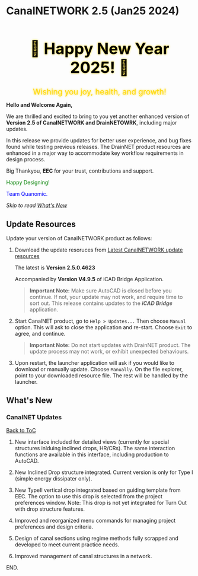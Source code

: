 ﻿# CanalNETWORK 2.5 (Jan25 2024)



<div style="text-align: center;">
    <h1 style="font-size: 3em; color: black; text-shadow: 0 0 5px gold;">🎉 Happy New Year 2025! 🎉</h1>
    <div style="font-size: 1.5em; color: gold; text-shadow: 0 0 5px gold;">Wishing you joy, health, and growth!</div>
</div>


**Hello and Welcome Again,**

We are thrilled and excited to bring to you yet another enhanced version of <strong> Version 2.5 of CanalNETWORK and DrainNETOWRK</strong>, including major updates.

In this release we provide updates for better user experience, and bug fixes found while testing previous releases. The DrainNET product resources are enhanced in a major way to accommodate key workflow requirements in design process.



Big Thankyou, <strong> EEC  </strong> for your trust, contributions and support.


<p style="color:green"> Happy Designing! </p>

<p style="color:blue">Team Quanomic.</p>


*Skip to read [What's New](#whats-new)*



## Update Resources

Update your version of CanalNETWORK product as follows:
1. Download the update resoruces from [Latest CanalNETWORK update resources](https://drive.google.com/uc?export=download&id=1Ov_tptZDHdrvIf7o1ogrlfpb_iWiBgvD)

    The latest is **Version 2.5.0.4623**

    Accompanied by **Version V4.9.5** of iCAD Bridge Application.


    > **Important Note:** Make sure AutoCAD is closed before you continue. If not, your update may not work, and require time to sort out. This release contains updates to the ***iCAD Bridge*** application.

2. Start CanalNET product, go to `Help > Updates...` Then choose `Manual` option. This will ask to close the application and re-start. Choose `Exit` to agree, and continue.
 

    > **Important Note:** Do not start updates with DrainNET product. The update process may not work, or exhibit unexpected behaviours.

3. Upon restart, the launcher application will ask if you would like to download or manually update. Choose `Manually`. On the file explorer, point to your downloaded resource file. The rest will be handled by the launcher.



## What's New

### CanalNET Updates

[Back to ToC](#table-of-contents)

1. New interface included for detailed views (currently for special structures inlduing inclined drops, HR/CRs). The same interaction functions are available in this interface, including production to AutoCAD.


2. New Inclined Drop structure integrated. Current version is only for Type I (simple energy dissipater only).

1. New TypeII vertical drop integrated based on guiding template from EEC. The option to use this drop is selected from the project preferences window. Note: This drop is not yet integrated for Turn Out with drop structure features.


1. Improved and reorganized menu commands for managing project preferences and design criteria.

1. Design of canal sections using regime methods fully scrapped and developed to meet current practice needs.

1. Improved management of canal structures in a network.



END.